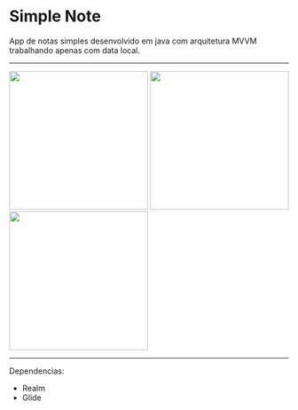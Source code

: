# Simple Note
App de notas simples desenvolvido em java com arquitetura MVVM trabalhando apenas com data local. 

------------
<img src="https://res.cloudinary.com/dble8dnul/image/upload/v1592621489/portfolio/Screenshot_2020-06-19-23-43-31-249_co.wscld.notes_cpmmbf.jpg" style="width:250px">
<img src="https://res.cloudinary.com/dble8dnul/image/upload/v1592621489/portfolio/Screenshot_2020-06-19-23-43-09-603_co.wscld.notes_trtm5k.jpg" style="width:250px">
<img src="https://res.cloudinary.com/dble8dnul/image/upload/v1592621494/portfolio/Screenshot_2020-06-19-23-46-23-968_co.wscld.notes_cmb46p.jpg" style="width:250px">


------------


Dependencias:
- Realm
- Glide